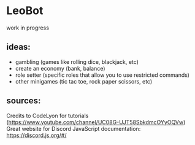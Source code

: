 # LeoBot
work in progress

## ideas:
- gambling (games like rolling dice, blackjack, etc)
- create an economy (bank, balance)
- role setter (specific roles that allow you to use restricted commands)
- other minigames (tic tac toe, rock paper scissors, etc)

## sources:
Credits to CodeLyon for tutorials (https://www.youtube.com/channel/UC08G-UJT58SbkdmcOYyOQVw) </br>
Great website for Discord JavaScript documentation: https://discord.js.org/#/
